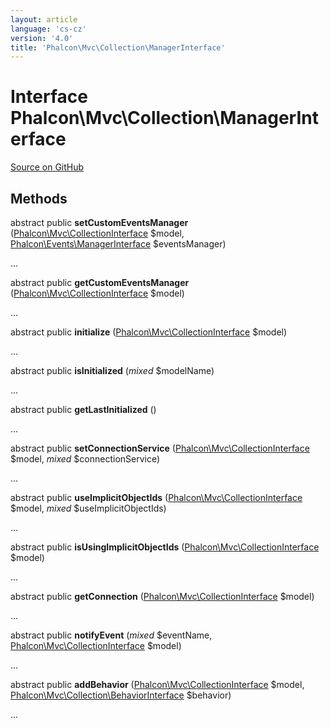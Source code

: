 ```yaml
---
layout: article
language: 'cs-cz'
version: '4.0'
title: 'Phalcon\Mvc\Collection\ManagerInterface'
---
```


# Interface **Phalcon\Mvc\Collection\ManagerInterface**

<a href="https://github.com/phalcon/cphalcon/tree/v4.0.0/phalcon/mvc/collection/managerinterface.zep" class="btn btn-default btn-sm">Source on GitHub</a>

## Methods

abstract public **setCustomEventsManager** ([Phalcon\Mvc\CollectionInterface](api/Phalcon_Mvc_CollectionInterface) $model, [Phalcon\Events\ManagerInterface](api/Phalcon_Events_ManagerInterface) $eventsManager)

...

abstract public **getCustomEventsManager** ([Phalcon\Mvc\CollectionInterface](api/Phalcon_Mvc_CollectionInterface) $model)

...

abstract public **initialize** ([Phalcon\Mvc\CollectionInterface](api/Phalcon_Mvc_CollectionInterface) $model)

...

abstract public **isInitialized** (*mixed* $modelName)

...

abstract public **getLastInitialized** ()

...

abstract public **setConnectionService** ([Phalcon\Mvc\CollectionInterface](api/Phalcon_Mvc_CollectionInterface) $model, *mixed* $connectionService)

...

abstract public **useImplicitObjectIds** ([Phalcon\Mvc\CollectionInterface](api/Phalcon_Mvc_CollectionInterface) $model, *mixed* $useImplicitObjectIds)

...

abstract public **isUsingImplicitObjectIds** ([Phalcon\Mvc\CollectionInterface](api/Phalcon_Mvc_CollectionInterface) $model)

...

abstract public **getConnection** ([Phalcon\Mvc\CollectionInterface](api/Phalcon_Mvc_CollectionInterface) $model)

...

abstract public **notifyEvent** (*mixed* $eventName, [Phalcon\Mvc\CollectionInterface](api/Phalcon_Mvc_CollectionInterface) $model)

...

abstract public **addBehavior** ([Phalcon\Mvc\CollectionInterface](api/Phalcon_Mvc_CollectionInterface) $model, [Phalcon\Mvc\Collection\BehaviorInterface](api/Phalcon_Mvc_Collection_BehaviorInterface) $behavior)

...